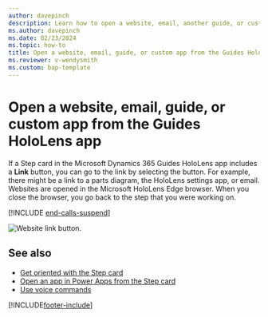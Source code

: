 ```yaml
---
author: davepinch
description: Learn how to open a website, email, another guide, or custom app from the Microsoft Dynamics 365 Guides HoloLens app.
ms.author: davepinch
ms.date: 02/23/2024
ms.topic: how-to
title: Open a website, email, guide, or custom app from the Guides HoloLens app
ms.reviewer: v-wendysmith
ms.custom: bap-template
---
```


# Open a website, email, guide, or custom app from the Guides HoloLens app

If a Step card in the Microsoft Dynamics 365 Guides HoloLens app includes a **Link** button, you can go to the link by selecting the button. For example, there might be a link to a parts diagram, the HoloLens settings app, or email. Websites are opened in the Microsoft HoloLens Edge browser. When you close the browser, you go back to the step that you were working on.

[!INCLUDE [end-calls-suspend](../includes/end-calls-suspend.md)]

![Website link button.](media/website-link.jpg "Website link button")

## See also

- [Get oriented with the Step card](operator-step-card-orientation.md)
- [Open an app in Power Apps from the Step card](operator-powerapps-link.md)
- [Use voice commands](voice-commands.md)

[!INCLUDE[footer-include](../includes/footer-banner.md)]
